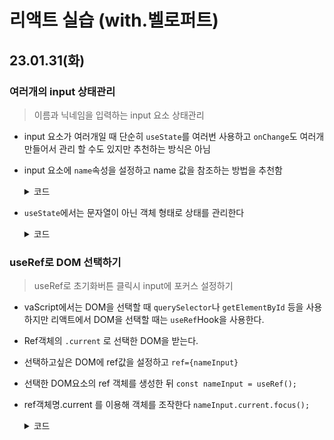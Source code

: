 # 리액트 실습 (with.벨로퍼트)

## 23.01.31(화)

### 여러개의 input 상태관리

> 이름과 닉네임을 입력하는 input 요소 상태관리

- input 요소가 여러개일 때 단순히 `useState`를 여러번 사용하고 `onChange`도 여러개 만들어서 관리 할 수도 있지만 추천하는 방식은 아님
- input 요소에 `name`속성을 설정하고 name 값을 참조하는 방법을 추천함
  <details>
    <summary>코드</summary>

  ```javascript
  return (
    <>
      <input
        type="text"
        placeholder="이름"
        onChange={onChange}
        value={name}
        name="name" // name 속성을 부여해 키값을 참조할 수 있도록 한다
      />
      <input
        type="text"
        placeholder="닉네임"
        onChange={onChange}
        value={nickname}
        name="nickname"
      />
    </>
  );
  ```

  </details>

- `useState`에서는 문자열이 아닌 객체 형태로 상태를 관리한다
  <details>
    <summary>코드</summary>

  ```javascript
  const [inputs, setInputs] = useState({
    name: "",
    nickname: "",
  }); // inputs 변수 useState 선언 및 초기값 설정
  
  const { name, nickname } = inputs; // 비구조화 할당을 통해 값 추출(input.name 을 name으로 불러올 수 있다)
  const onChange = (e) => {
    const { value, name } = e.target; // e.target 에서 name 과 value 를 추출
    // 여기서 name은 input요소의 name속성 을 의미한다. 변수 name과 혼동하지 말것
    // useState()로 inputs 변수값 변경하기
    setInputs({
      ...inputs, // 기존의 input 객체를 복사한 뒤
      [name]: value, // name 키를 가진 값을 value로 설정
    });
  };
  ```
  </details>
  
### useRef로 DOM 선택하기
> useRef로 초기화버튼 클릭시 input에 포커스 설정하기

- vaScript에서는 DOM을 선택할 때 `querySelector`나 `getElementById` 등을 사용하지만 리액트에서 DOM을 선택할 때는 `useRef`Hook을 사용한다.
- Ref객체의 `.current` 로 선택한 DOM을 받는다.
- 선택하고싶은 DOM에 ref값을 설정하고 `ref={nameInput}`
- 선택한 DOM요소의 ref 객체를 생성한 뒤 `const nameInput = useRef();`
- ref객체명.current 를 이용해 객체를 조작한다 `nameInput.current.focus();`

  <details>
    <summary>코드</summary>

  ```javascript
  ...
  const nameInput = useRef(); // 선택한 DOM요소 ref객체 생성

  // 리셋버튼 클릭시 실행되는 함수
  const onReset = () => {
    // 리셋버튼 클릭시 inputs 값 초기화
    setInputs({
      name: "",
      nickname: "",
    });

    // ref로 선택한 DOM에 포커스 설정

    nameInput.current.focus();
  };
  
  return (
    <>
      <input
        type="text"
        placeholder="이름"
        onChange={onChange}
        value={name}
        name="name"
        ref={nameInput} // 선택하고싶은 DOM에 ref값 설정
      />
      ...
      <button onClick={onReset}>초기화</button>
      ...
    </>
  );
  ```
  </details>

